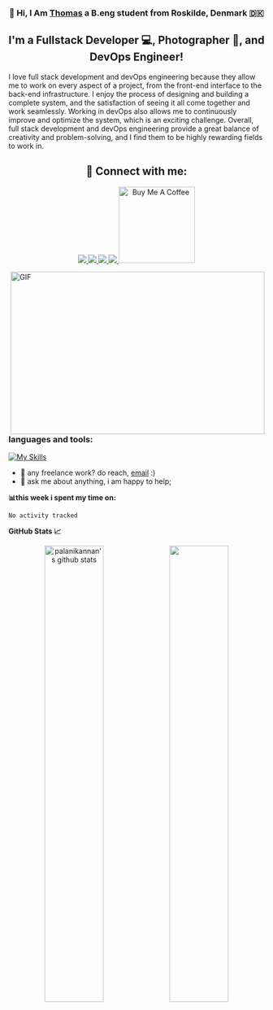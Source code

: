 <h3 align="center">
👋 Hi, I Am <a href="https://thomas-arildtoft.com" target="_blank" rel="noreferrer">Thomas</a> a B.eng student from Roskilde, Denmark 🇩🇰
</h3>

<h2 align="center">
I'm a Fullstack Developer 💻, Photographer 📸, and DevOps Engineer!
</h2> 

I love full stack development and devOps engineering because they allow me to work on every aspect of a project, from the front-end interface to the back-end infrastructure. I enjoy the process of designing and building a complete system, and the satisfaction of seeing it all come together and work seamlessly. Working in devOps also allows me to continuously improve and optimize the system, which is an exciting challenge. Overall, full stack development and devOps engineering provide a great balance of creativity and problem-solving, and I find them to be highly rewarding fields to work in.


 <h2 align="center"> 🤝 Connect with me:<br> </h2>
 <p align="center">
  <a href="https://twitter.com/@tarildtoft">
    <img src="https://skillicons.dev/icons?i=twitter" />
  </a>
   <a href="https://www.linkedin.com/in/thomas-arildtoft-341381223/">
    <img src="https://skillicons.dev/icons?i=linkedin" />
  </a>
   <a href="https://www.youtube.com/channel/ucb--2h87xbqz0att5unsc_g">
    <img src="https://skillicons.dev/icons?i=youtube" />
  </a>
   <a href="https://www.instagram.com/thomas.a_dev/">
    <img src="https://skillicons.dev/icons?i=instagram" />
  </a>
 <a href="https://www.buymeacoffee.com/rh4mg7jv68x" target="_blank"><img src="https://cdn.buymeacoffee.com/buttons/v2/default-red.png" alt="Buy Me A Coffee" width="150" ></a>
</p>

<img align="right" alt="GIF" src="https://github.com/abhisheknaiidu/abhisheknaiidu/blob/master/code.gif?raw=true" width="500" height="320" />


<h3>
languages and tools:
</h3>
 
[![My Skills](https://skillicons.dev/icons?i=js,html,css,react,graphql,nodejs,python,mysql,docker,kubernetes,git&perline=6&theme=light)](https://skillicons.dev)

- 💼 any freelance work? do reach, [email](mailto:info@thomas-arildtoft.com) :)
- 💬 ask me about anything, i am happy to help;

**📊this week i spent my time on:**
<!--START_SECTION:waka-->

```text
No activity tracked
```

<!--END_SECTION:waka-->


   
**GitHub Stats 📈**

<p align="center"> 
    <img width="48%" src="https://github-readme-stats.vercel.app/api?username=Strongside-87&show_icons=true&count_private=true&theme=gotham" alt="palanikannan's github stats" />
    <img width="48%" src="https://github-readme-streak-stats.herokuapp.com/?user=Strongside-87&theme=gotham" />
</p>

